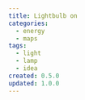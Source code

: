 ```yaml
---
title: Lightbulb on
categories:
  - energy
  - maps
tags:
  - light
  - lamp
  - idea
created: 0.5.0
updated: 1.0.0
---
```

